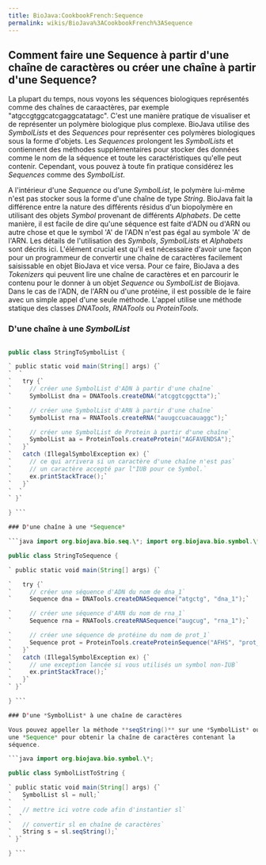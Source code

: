 ```yaml
---
title: BioJava:CookbookFrench:Sequence
permalink: wikis/BioJava%3ACookbookFrench%3ASequence
---
```


Comment faire une Sequence à partir d'une chaîne de caractères ou créer une chaîne à partir d'une Sequence?
-----------------------------------------------------------------------------------------------------------

La plupart du temps, nous voyons les séquences biologiques représentés
comme des chaînes de caraactères, par exemple
"atgccgtggcatcgaggcatatagc". C'est une manière pratique de visualiser et
de représenter un polymère biologique plus complexe. BioJava utilise des
*SymbolLists* et des *Sequences* pour représenter ces polymères
biologiques sous la forme d'objets. Les *Sequences* prolongent les
*SymbolLists* et contiennent des méthodes supplémentaires pour stocker
des données comme le nom de la séquence et toute les caractéristiques
qu'elle peut contenir. Cependant, vous pouvez à toute fin pratique
considérez les *Sequences* comme des *SymbolList*.

A l'intérieur d'une *Sequence* ou d'une *SymbolList*, le polymère
lui-même n'est pas stocker sous la forme d'une chaîne de type *String*.
BioJava fait la différence entre la nature des différents résidus d'un
biopolymère en utilisant des objets *Symbol* provenant de différents
*Alphabets*. De cette manière, il est facile de dire qu'une séquence est
faite d'ADN ou d'ARN ou autre chose et que le symbol 'A' de l'ADN n'est
pas égal au symbole 'A' de l'ARN. Les détails de l'utilisation des
*Symbols*, *SymbolLists* et *Alphabets* sont décrits ici. L'élément
crucial est qu'il est nécessaire d'avoir une façon pour un programmeur
de convertir une chaîne de caractères facilement saisissable en objet
BioJava et vice versa. Pour ce faire, BioJava a des *Tokenizers* qui
peuvent lire une chaîne de caractères et en parcourir le contenu pour le
donner à un objet *Sequence* ou *SymbolList* de Biojava. Dans le cas de
l'ADN, de l'ARN ou d'une protéine, il est possible de le faire avec un
simple appel d'une seule méthode. L'appel utilise une méthode statique
des classes *DNATools*, *RNATools* ou *ProteinTools*.

### D'une chaîne à une *SymbolList*

```java import org.biojava.bio.seq.\*; import org.biojava.bio.symbol.\*;

public class StringToSymbolList {

` public static void main(String[] args) {`  
`  `  
`   try {`  
`     // créer une SymbolList d'ADN à partir d'une chaîne`  
`     SymbolList dna = DNATools.createDNA("atcggtcggctta");`

`     // créer une SymbolList d'ARN à partir d'une chaîne`  
`     SymbolList rna = RNATools.createRNA("auugccuacauaggc");`

`     // créer une SymbolList de Protein à partir d'une chaîne`  
`     SymbolList aa = ProteinTools.createProtein("AGFAVENDSA");`  
`   }`  
`   catch (IllegalSymbolException ex) {`  
`     // ce qui arrivera si un caractère d'une chaîne n'est pas`  
`     // un caractère accepté par l"IUB pour ce Symbol.`  
`     ex.printStackTrace();`  
`   }`  
`  `  
` }`

} ```

### D'une chaîne à une *Sequence*

```java import org.biojava.bio.seq.\*; import org.biojava.bio.symbol.\*;

public class StringToSequence {

` public static void main(String[] args) {`

`   try {`  
`     // créer une séquence d'ADN du nom de dna_1`  
`     Sequence dna = DNATools.createDNASequence("atgctg", "dna_1");`

`     // créer une séquence d'ARN du nom de rna_1`  
`     Sequence rna = RNATools.createRNASequence("augcug", "rna_1");`

`     // créer une séquence de protéine du nom de prot_1`  
`     Sequence prot = ProteinTools.createProteinSequence("AFHS", "prot_1");`  
`   }`  
`   catch (IllegalSymbolException ex) {`  
`     // une exception lancée si vous utilisés un symbol non-IUB`  
`     ex.printStackTrace();`  
`   }`  
` }`

} ```

### D'une *SymbolList* à une chaîne de caractères

Vous pouvez appeller la méthode **seqString()** sur une *SymbolList* ou
une *Sequence* pour obtenir la chaîne de caractères contenant la
séquence.

```java import org.biojava.bio.symbol.\*;

public class SymbolListToString {

` public static void main(String[] args) {`  
`   SymbolList sl = null;`  
`   `  
`   // mettre ici votre code afin d'instantier sl`  
`  `  
`   // convertir sl en chaîne de caractères`  
`   String s = sl.seqString();`  
` }`

} ```
